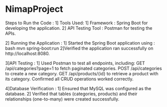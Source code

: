 # NimapProject
Steps to Run the Code :
   1] Tools Used:
       1] Framework : Spring Boot for developing the application.
       2] API Testing Tool : Postman for testing the APIs.

 2] Running the Application :
    1] Started the Spring Boot application using :
     bash
     mvn spring-boot:run
     2]Verified the application ran successfully on http://localhost:8080.

3]API Testing :
  1] Used Postman to test all endpoints, including:
    GET /api/categories?page=1 to fetch paginated categories.
    POST /api/categories to create a new category.
    GET /api/products/{id} to retrieve a product with its category.
    Confirmed all CRUD operations worked correctly.

4]Database Verification :
   1] Ensured that MySQL was configured as the database.
   2] Verified that tables (categories, products) and their relationships (one-to-many) were created successfully.
